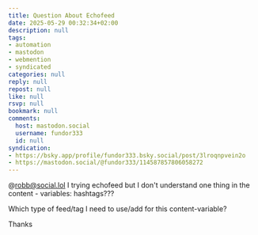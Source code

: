```yaml
---
title: Question About Echofeed
date: 2025-05-29 00:32:34+02:00
description: null
tags:
- automation
- mastodon
- webmention
- syndicated
categories: null
reply: null
repost: null
like: null
rsvp: null
bookmark: null
comments:
  host: mastodon.social
  username: fundor333
  id: null
syndication:
- https://bsky.app/profile/fundor333.bsky.social/post/3lroqnpvein2o
- https://mastodon.social/@fundor333/114587857806058272
---
```


@robb@social.lol I trying echofeed but I don't understand one thing in the content - variables: hashtags???

Which type of feed/tag I need to use/add for this content-variable?

Thanks
